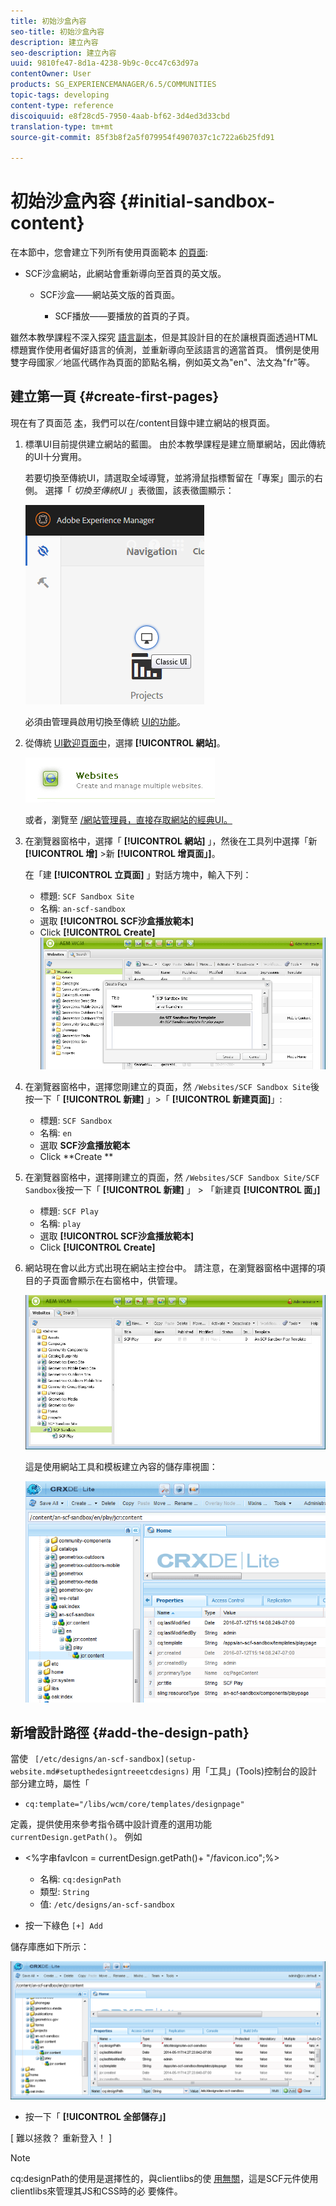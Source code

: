 ```yaml
---
title: 初始沙盒內容
seo-title: 初始沙盒內容
description: 建立內容
seo-description: 建立內容
uuid: 9810fe47-8d1a-4238-9b9c-0cc47c63d97a
contentOwner: User
products: SG_EXPERIENCEMANAGER/6.5/COMMUNITIES
topic-tags: developing
content-type: reference
discoiquuid: e8f28cd5-7950-4aab-bf62-3d4ed3d33cbd
translation-type: tm+mt
source-git-commit: 85f3b8f2a5f079954f4907037c1c722a6b25fd91

---
```



# 初始沙盒內容 {#initial-sandbox-content}

在本節中，您會建立下列所有使用頁面範本 [的頁面](initial-app.md#createthepagetemplate):

* SCF沙盒網站，此網站會重新導向至首頁的英文版。

   * SCF沙盒——網站英文版的首頁面。

      * SCF播放——要播放的首頁的子頁。

雖然本教學課程不深入探究 [語言副本](../../help/sites-administering/tc-prep.md)，但是其設計目的在於讓根頁面透過HTML標題實作使用者偏好語言的偵測，並重新導向至該語言的適當首頁。 慣例是使用雙字母國家／地區代碼作為頁面的節點名稱，例如英文為&quot;en&quot;、法文為&quot;fr&quot;等。

## 建立第一頁 {#create-first-pages}

現在有了頁面范 [本](initial-app.md#createthepagetemplate)，我們可以在/content目錄中建立網站的根頁面。

1. 標準UI目前提供建立網站的藍圖。 由於本教學課程是建立簡單網站，因此傳統的UI十分實用。

   若要切換至傳統UI，請選取全域導覽，並將滑鼠指標暫留在「專案」圖示的右側。 選擇「 *切換至傳統UI* 」表徵圖，該表徵圖顯示：

   ![chlimage_1-36](assets/chlimage_1-36.png)

   必須由管理員啟用切換至傳統 [UI的功能](../../help/sites-administering/enable-classic-ui.md)。

1. 從傳統 [UI歡迎頁面中](http://localhost:4502/welcome.html)，選擇 **[!UICONTROL 網站]**。

   ![chlimage_1-37](assets/chlimage_1-37.png)

   或者，瀏覽至 [/網站管理員，直接存取網站的經典UI。](http://localhost:4502/siteadmin)

1. 在瀏覽器窗格中，選擇「 **[!UICONTROL 網站]** 」，然後在工具列中選擇「新 **[!UICONTROL 增]** >新 **[!UICONTROL 增頁面」]**。

   在「建 **[!UICONTROL 立頁面]** 」對話方塊中，輸入下列：

   * 標題: `SCF Sandbox Site`
   * 名稱: `an-scf-sandbox`
   * 選取 **[!UICONTROL SCF沙盒播放範本]**
   * Click **[!UICONTROL Create]**
   ![chlimage_1-38](assets/chlimage_1-38.png)

1. 在瀏覽器窗格中，選擇您剛建立的頁面，然 `/Websites/SCF Sandbox Site`後按一下「 **[!UICONTROL 新建]** 」>「 **[!UICONTROL 新建頁面]**」:

   * 標題: `SCF Sandbox`
   * 名稱: `en`
   * 選取 **SCF沙盒播放範本&#x200B;**
   * Click **Create **

1. 在瀏覽器窗格中，選擇剛建立的頁面，然 `/Websites/SCF Sandbox Site/SCF Sandbox`後按一下「 **[!UICONTROL 新建]** 」 > 「新建頁 **[!UICONTROL 面」]**

   * 標題: `SCF Play`
   * 名稱: `play`
   * 選取 **[!UICONTROL SCF沙盒播放範本]**
   * Click **[!UICONTROL Create]**

1. 網站現在會以此方式出現在網站主控台中。 請注意，在瀏覽器窗格中選擇的項目的子頁面會顯示在右窗格中，供管理。

   ![chlimage_1-39](assets/chlimage_1-39.png)

   這是使用網站工具和模板建立內容的儲存庫視圖：

   ![chlimage_1-40](assets/chlimage_1-40.png)

## 新增設計路徑 {#add-the-design-path}

當使 ` [/etc/designs/an-scf-sandbox](setup-website.md#setupthedesigntreeetcdesigns)` 用「工具」(Tools)控制台的設計部分建立時，屬性「

* `cq:template="/libs/wcm/core/templates/designpage"`

定義，提供使用來參考指令碼中設計資產的選用功能 `currentDesign.getPath()`。 例如

* &lt;%字串favIcon = currentDesign.getPath()+ &quot;/favicon.ico&quot;;%>


   * 名稱: `cq:designPath`
   * 類型: `String`
   * 值: `/etc/designs/an-scf-sandbox`

* 按一下綠色 `[+] Add`

儲存庫應如下所示：

![chlimage_1-41](assets/chlimage_1-41.png)

* 按一下「 **[!UICONTROL 全部儲存」]**

[ 難以拯救？ 重新登入！ ]

>[!NOTE]
>
>cq:designPath的使用是選擇性的，與clientlibs的使 [用無關](develop-app.md#includeclientlibsintemplate)，這是SCF元件使用clientlibs來管理其JS和CSS時的必 [](client-customize.md#clientlibs-for-scf) 要條件。


